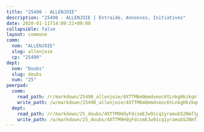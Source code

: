 ```yaml
---
title: "25490 - ALLENJOIE"
description: "25490 - ALLENJOIE | Entraide, Annonces, Initiatives"
date: 2020-01-11T14:09:21+09:00
collapsible: false
layout: commune
comm:
  nom: "ALLENJOIE"
  slug: allenjoie
  cp: "25490"
dept:
  nom: "Doubs"
  slug: doubs
  num: "25"
peerpad:
  comm:
    read_path: /r/markdown/25490_allenjoie/4XTTM6mQmmdxeoc6tLnkgHkzkqn74U2GJvGQi8KiRRnoRcB2Q
    write_path: /w/markdown/25490_allenjoie/4XTTM6mQmmdxeoc6tLnkgHkzkqn74U2GJvGQi8KiRRnoRcB2Q-K3TgUxFVN83PA8xtM3Y7pXqNs4aYTbZBRFB3zSyLdhYEZqZr9QguHeFrqkUywFJUStBGViUpxKhdJBzkSXjGd3McXUkWv9m3MY7G4es8FAdrUqQb1ajnXzvRunZdZ9ZSBj69KPRz
  dept:
    read_path: /r/markdown/25_doubs/4XTTM9HdyFdcsmEJw91cq1yramubS2Nmf1ps2s84xcMxY74Zv
    write_path: /w/markdown/25_doubs/4XTTM9HdyFdcsmEJw91cq1yramubS2Nmf1ps2s84xcMxY74Zv-K3TgURza6A4QY75MscA2g52nUX9tjMQaHW9mgBSgyRKNNp3M6gkaXA9iDDtpbSx22mTSZbQLYS1izbwsznz8e9u5BERCmGKxZ379xV2nAaDe1bGyxrjytc7G1EcbGtknRFYQ1Lxp
---
```


